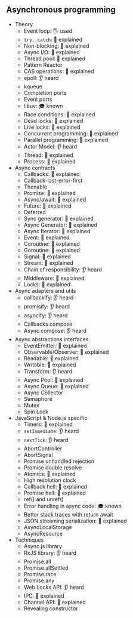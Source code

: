 ## Asynchronous programming

- Theory
  - Event loop: 🖐️ used
  - `try..catch`: 🙋 explained
  - Non-blocking: 🙋 explained
  - Async I/O: 🙋 explained
  - Thread pool: 🙋 explained
  - Pattern Reactor
  - CAS operations: 🙋 explained
  - epoll: 👂 heard
  - kqueue
  - Completion ports
  - Event ports
  - libuv: 🎓 known
  - Race conditions: 🙋 explained
  - Dead locks: 🙋 explained
  - Live locks: 🙋 explained
  - Concurrent programming: 🙋 explained
  - Parallel programming: 🙋 explained
  - Actor Model: 👂 heard
  - Thread: 🙋 explained
  - Process: 🙋 explained
- Async contracts
  - Callbacks: 🙋 explained
  - Callback-last-error-first
  - Thenable
  - Promise: 🙋 explained
  - Async/await: 🙋 explained
  - Future: 🙋 explained
  - Deferred
  - Sync generator: 🙋 explained
  - Async Generator: 🙋 explained
  - Async Iterator: 🙋 explained
  - Event: 🙋 explained
  - Coroutine: 🙋 explained
  - Goroutine: 🙋 explained
  - Signal: 🙋 explained
  - Stream: 🙋 explained
  - Chain of responsibility: 👂 heard
  - Middleware: 🙋 explained
  - Locks: 🙋 explained
- Async adapters and utils
  - callbackify: 👂 heard
  - promisify: 👂 heard
  - asyncify: 👂 heard
  - Callbacks compose
  - Async compose: 👂 heard
- Async abstractions interfaces
  - EventEmitter: 🙋 explained
  - Observable/Observer: 🙋 explained
  - Readable: 🙋 explained
  - Writable: 🙋 explained
  - Transform: 👂 heard
  - Async Pool: 🙋 explained
  - Async Queue: 🙋 explained
  - Async Collector
  - Semaphore
  - Mutex
  - Spin Lock
- JavaScript & Node.js specific
  - Timers: 🙋 explained
  - `setImmediate`: 👂 heard
  - `nextTick`: 👂 heard
  - AbortController
  - AbortSignal
  - Promise unhandled rejection
  - Promise double resolve
  - Atomics: 🙋 explained
  - High resolution clock
  - Callback hell: 🙋 explained
  - Promise hell: 🙋 explained
  - ref() and unref()
  - Error handling in async code: 🎓 known
  - Better stack traces with return await
  - JSON streaming serialization: 🙋 explained
  - AsyncLocalStorage
  - AsyncResource
- Techniques
  - Async.js library
  - RxJS library: 👂 heard
  - Promise.all
  - Promise.allSettled
  - Promise.race
  - Promise.any
  - Web Locks API: 👂 heard
  - IPC: 🙋 explained
  - Channel API: 🙋 explained
  - Revealing constructor
